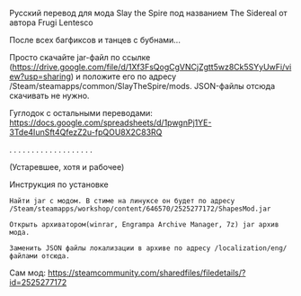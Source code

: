 Русский перевод для мода Slay the Spire под названием The Sidereal от автора Frugi Lentesco

После всех багфиксов и танцев с бубнами...

Просто скачайте jar-файл по ссылке (https://drive.google.com/file/d/1Xf3FsQogCgVNCjZgtt5wz8Ck5SYyUwFi/view?usp=sharing) и положите его по адресу /Steam/steamapps/common/SlayTheSpire/mods. JSON-файлы отсюда скачивать не нужно.

Гуглодок с остальными переводами: https://docs.google.com/spreadsheets/d/1pwgnPj1YE-3Tde4IunSft4QfezZ2u-fpQOU8X2C83RQ

.
.
.
.
.
.
.
.
.
.
.
.
.
.
.
.
.
.
.

(Устаревшее, хотя и рабочее)

Инструкция по установке

    Найти jar с модом. В стиме на линуксе он будет по адресу /Steam/steamapps/workshop/content/646570/2525277172/ShapesMod.jar

    Открыть архиватором(winrar, Engrampa Archive Manager, 7z) jar архив мода. 

    Заменить JSON файлы локализации в архиве по адресу /localization/eng/ файлами отсюда.

Сам мод: https://steamcommunity.com/sharedfiles/filedetails/?id=2525277172
